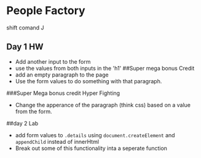 # People Factory
shift comand J 
## Day 1 HW
* Add another input to the form
* use the values from both inputs in the 'h1'
##Super mega bonus Credit
* add an empty paragraph to the page
* Use the form values to do something with that paragraph.

###Super Mega bonus credit Hyper Fighting
* Change the apperance of the paragraph (think css) based on a value from the form.

##day 2 Lab
* add form values to `.details` using `document.createElement` and `appendChild` instead of innerHtml
* Break out some of this functionality inta a seperate function